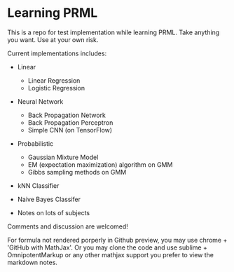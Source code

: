 # Learning PRML
This is a repo for test implementation while learning PRML.
Take anything you want. Use at your own risk.

Current implementations includes:

- Linear
    + Linear Regression
    + Logistic Regression
- Neural Network
    + Back Propagation Network
    + Back Propagation Perceptron
    + Simple CNN (on TensorFlow)
- Probabilistic
    + Gaussian Mixture Model
    + EM (expectation maximization) algorithm on GMM
    + Gibbs sampling methods on GMM
- kNN Classifier
- Naive Bayes Classifer

- Notes on lots of subjects

Comments and discussion are welcomed!


For formula not rendered porperly in Github preview, you may use chrome + 'GitHub with MathJax'. Or you may clone the code and use sublime + OmnipotentMarkup or any other mathjax support you prefer to view the markdown notes.
